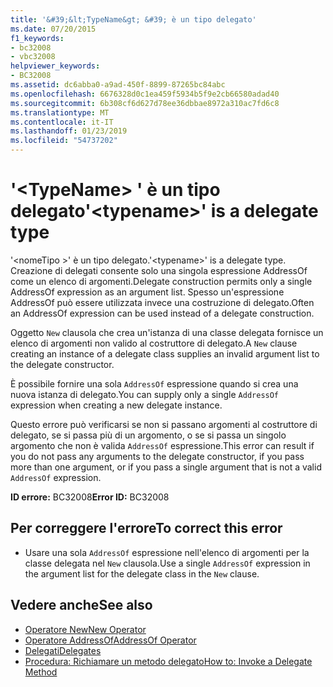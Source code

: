 ```yaml
---
title: '&#39;&lt;TypeName&gt; &#39; è un tipo delegato'
ms.date: 07/20/2015
f1_keywords:
- bc32008
- vbc32008
helpviewer_keywords:
- BC32008
ms.assetid: dc6abba0-a9ad-450f-8899-87265bc84abc
ms.openlocfilehash: 6676328d0c1ea459f5934b5f9e2cb66580adad40
ms.sourcegitcommit: 6b308cf6d627d78ee36dbbae8972a310ac7fd6c8
ms.translationtype: MT
ms.contentlocale: it-IT
ms.lasthandoff: 01/23/2019
ms.locfileid: "54737202"
---
```

# <a name="39lttypenamegt39-is-a-delegate-type"></a><span data-ttu-id="6bdfc-102">&#39;&lt;TypeName&gt; &#39; è un tipo delegato</span><span class="sxs-lookup"><span data-stu-id="6bdfc-102">&#39;&lt;typename&gt;&#39; is a delegate type</span></span>
<span data-ttu-id="6bdfc-103">'\<nomeTipo >' è un tipo delegato.</span><span class="sxs-lookup"><span data-stu-id="6bdfc-103">'\<typename>' is a delegate type.</span></span> <span data-ttu-id="6bdfc-104">Creazione di delegati consente solo una singola espressione AddressOf come un elenco di argomenti.</span><span class="sxs-lookup"><span data-stu-id="6bdfc-104">Delegate construction permits only a single AddressOf expression as an argument list.</span></span> <span data-ttu-id="6bdfc-105">Spesso un'espressione AddressOf può essere utilizzata invece una costruzione di delegato.</span><span class="sxs-lookup"><span data-stu-id="6bdfc-105">Often an AddressOf expression can be used instead of a delegate construction.</span></span>  
  
 <span data-ttu-id="6bdfc-106">Oggetto `New` clausola che crea un'istanza di una classe delegata fornisce un elenco di argomenti non valido al costruttore di delegato.</span><span class="sxs-lookup"><span data-stu-id="6bdfc-106">A `New` clause creating an instance of a delegate class supplies an invalid argument list to the delegate constructor.</span></span>  
  
 <span data-ttu-id="6bdfc-107">È possibile fornire una sola `AddressOf` espressione quando si crea una nuova istanza di delegato.</span><span class="sxs-lookup"><span data-stu-id="6bdfc-107">You can supply only a single `AddressOf` expression when creating a new delegate instance.</span></span>  
  
 <span data-ttu-id="6bdfc-108">Questo errore può verificarsi se non si passano argomenti al costruttore di delegato, se si passa più di un argomento, o se si passa un singolo argomento che non è valida `AddressOf` espressione.</span><span class="sxs-lookup"><span data-stu-id="6bdfc-108">This error can result if you do not pass any arguments to the delegate constructor, if you pass more than one argument, or if you pass a single argument that is not a valid `AddressOf` expression.</span></span>  
  
 <span data-ttu-id="6bdfc-109">**ID errore:** BC32008</span><span class="sxs-lookup"><span data-stu-id="6bdfc-109">**Error ID:** BC32008</span></span>  
  
## <a name="to-correct-this-error"></a><span data-ttu-id="6bdfc-110">Per correggere l'errore</span><span class="sxs-lookup"><span data-stu-id="6bdfc-110">To correct this error</span></span>  
  
-   <span data-ttu-id="6bdfc-111">Usare una sola `AddressOf` espressione nell'elenco di argomenti per la classe delegata nel `New` clausola.</span><span class="sxs-lookup"><span data-stu-id="6bdfc-111">Use a single `AddressOf` expression in the argument list for the delegate class in the `New` clause.</span></span>  
  
## <a name="see-also"></a><span data-ttu-id="6bdfc-112">Vedere anche</span><span class="sxs-lookup"><span data-stu-id="6bdfc-112">See also</span></span>
- [<span data-ttu-id="6bdfc-113">Operatore New</span><span class="sxs-lookup"><span data-stu-id="6bdfc-113">New Operator</span></span>](../../../visual-basic/language-reference/operators/new-operator.md)
- [<span data-ttu-id="6bdfc-114">Operatore AddressOf</span><span class="sxs-lookup"><span data-stu-id="6bdfc-114">AddressOf Operator</span></span>](../../../visual-basic/language-reference/operators/addressof-operator.md)
- [<span data-ttu-id="6bdfc-115">Delegati</span><span class="sxs-lookup"><span data-stu-id="6bdfc-115">Delegates</span></span>](../../../visual-basic/programming-guide/language-features/delegates/index.md)
- [<span data-ttu-id="6bdfc-116">Procedura: Richiamare un metodo delegato</span><span class="sxs-lookup"><span data-stu-id="6bdfc-116">How to: Invoke a Delegate Method</span></span>](../../../visual-basic/programming-guide/language-features/delegates/how-to-invoke-a-delegate-method.md)
